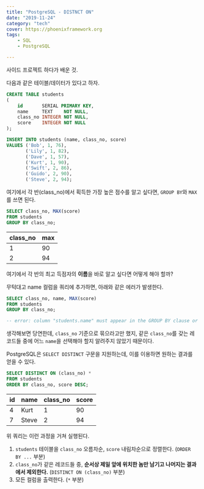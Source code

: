 ```yaml
---
title: "PostgreSQL - DISTNCT ON"
date: "2019-11-24"
category: "tech"
cover: https://phoenixframework.org
tags:
    - SQL
    - PostgreSQL

---
```


사이드 프로젝트 하다가 배운 것.

다음과 같은 테이블/데이터가 있다고 하자.

```sql
CREATE TABLE students
(
    id       SERIAL PRIMARY KEY,
    name     TEXT    NOT NULL,
    class_no INTEGER NOT NULL,
    score    INTEGER NOT NULL
);

INSERT INTO students (name, class_no, score)
VALUES ('Bob', 1, 76),
       ('Lily', 1, 82),
       ('Dave', 1, 57),
       ('Kurt', 1, 90),
       ('Swift', 2, 86),
       ('Guido', 2, 90),
       ('Steve', 2, 94);
```

여기에서 각 반(class_no)에서 획득한 가장 높은 점수를 알고 싶다면, `GROUP BY`와 `MAX`를 쓰면 된다.

```sql
SELECT class_no, MAX(score)
FROM students
GROUP BY class_no;
```

| class_no | max |
| -------- | --- |
| 1        | 90  |
| 2        | 94  |

여기에서 각 반의 최고 득점자의 **이름**을 바로 알고 싶다면 어떻게 해야 할까?

무턱대고 name 컬럼을 쿼리에 추가하면, 아래와 같은 에러가 발생한다.

```sql
SELECT class_no, name, MAX(score)
FROM students
GROUP BY class_no;

-- error: column "students.name" must appear in the GROUP BY clause or be used in an aggregate function
```

생각해보면 당연한데, `class_no` 기준으로 묶으라고만 했지, 같은 `class_no`를 갖는 레코드들 중에 어느 `name`을 선택해야 할지 알려주지 않았기 때문이다.

PostgreSQL은 `SELECT DISTINCT` 구문을 지원하는데, 이를 이용하면 원하는 결과를 얻을 수 있다.

```sql
SELECT DISTINCT ON (class_no) *
FROM students
ORDER BY class_no, score DESC;
```

| id  | name  | class_no | score |
| --- | ----- | -------- | ----- |
| 4   | Kurt  | 1        | 90    |
| 7   | Steve | 2        | 94    |

위 쿼리는 이런 과정을 거쳐 실행된다.

1. `students` 테이블을 `class_no` 오름차순, `score` 내림차순으로 정렬한다. (`ORDER BY ...` 부분)
2. `class_no`가 같은 레코드들 중, **순서상 제일 앞에 위치한 놈만 남기고 나머지는 결과에서 제외한다.** (`DISTINCT ON (class_no)` 부분)
3. 모든 컬럼을 출력한다. (`*` 부분)